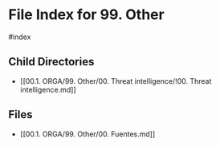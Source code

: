 # File Index for 99. Other
#index

## Child Directories

- [[00.1. ORGA/99. Other/00. Threat intelligence/!00. Threat intelligence.md]]

## Files

- [[00.1. ORGA/99. Other/00. Fuentes.md]]
